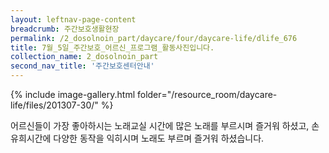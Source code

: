 ```yaml
--- 
layout: leftnav-page-content 
breadcrumb: 주간보호생활현장 
permalink: /2_dosolnoin_part/daycare/four/daycare-life/dlife_676
title: 7월_5일_주간보호_어르신_프로그램_활동사진입니다.
collection_name: 2_dosolnoin_part
second_nav_title: '주간보호센터안내' 
---
```

{% include image-gallery.html folder="/resource_room/daycare-life/files/201307-30/" %}





어르신들이 가장 좋아하시는 노래교실 시간에 많은 노래를 부르시며 즐거워 하셨고,
손유희시간에 다양한 동작을 익히시며 노래도 부르며 즐거워 하셨습니다.